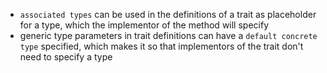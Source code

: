 -  `associated types` can be used in the definitions of a trait as placeholder for a type, which the implementor of the method will specify
-  generic type parameters in trait definitions can have a `default concrete type` specified, which makes it so that implementors of the trait don't need to specify a type
